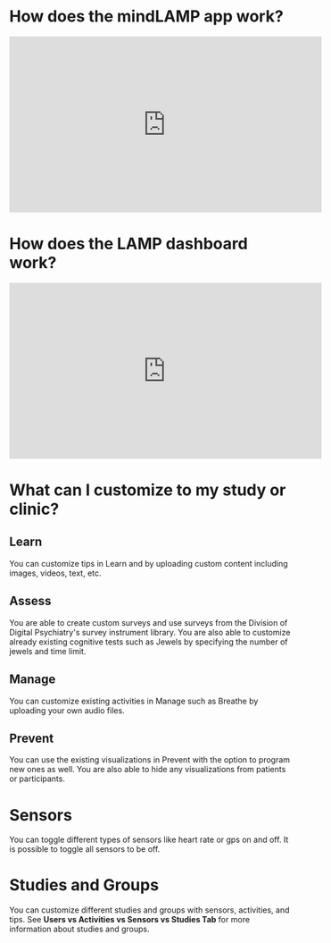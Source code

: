 # How does the mindLAMP app work?

<iframe width="560" height="315" src="https://www.youtube.com/embed/yLWyh5x7hxU" title="YouTube video player" frameborder="0" allow="accelerometer; autoplay; clipboard-write; encrypted-media; gyroscope; picture-in-picture" allowfullscreen></iframe>

# How does the LAMP dashboard work?

<iframe width="560" height="315" src="https://www.youtube.com/embed/vLXCSL6zO6k" title="YouTube video player" frameborder="0" allow="accelerometer; autoplay; clipboard-write; encrypted-media; gyroscope; picture-in-picture" allowfullscreen></iframe>

# What can I customize to my study or clinic?

## Learn
You can customize tips in Learn and by uploading custom content including images, videos, text, etc.

## Assess
You are able to create custom surveys and  use surveys from the Division of Digital Psychiatry's survey instrument library. You are also able to customize already existing cognitive tests such as Jewels by specifying the number of jewels and time limit.

## Manage
You can customize existing activities in Manage such as Breathe by uploading your own audio files. 

## Prevent
You can use the existing visualizations in Prevent with the option to program new ones as well. You are also able to hide any visualizations from patients or participants.

# Sensors
You can toggle different types of sensors like heart rate or gps on and off. It is possible to toggle all sensors to be off.

# Studies and Groups
You can customize different studies and groups with sensors, activities, and tips. See **Users vs Activities vs Sensors vs Studies Tab** for more information about studies and groups.

